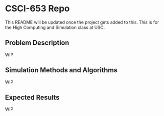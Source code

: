 # CSCI-653 Repo
This README will be updated once the project gets added to this. This is for the High Computing and Simulation class at USC. 

## Problem Description
WIP
## Simulation Methods and Algorithms
WIP
## Expected Results
WIP
